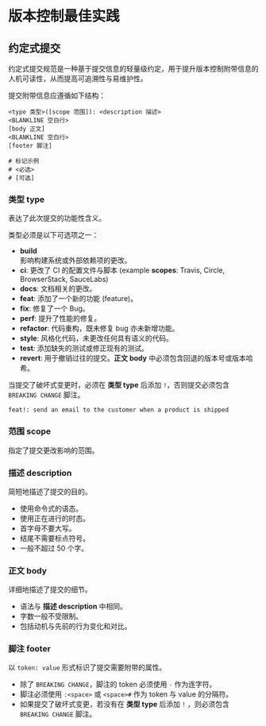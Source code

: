 # 版本控制最佳实践

## 约定式提交

约定式提交规范是一种基于提交信息的轻量级约定，用于提升版本控制附带信息的人机可读性，从而提高可追溯性与易维护性。

提交附带信息应遵循如下结构：

```shell
<type 类型>([scope 范围]): <description 描述>
<BLANKLINE 空白行>
[body 正文]
<BLANKLINE 空白行>
[footer 脚注]

# 标记示例
# <必选>
# [可选]
```

### 类型 type

表达了此次提交的功能性含义。

类型必须是以下可选项之一：

- **build**  
  影响构建系统或外部依赖项的更改。
- **ci**: 更改了 CI 的配置文件与脚本 (example **scopes**: Travis, Circle, BrowserStack, SauceLabs)
- **docs**: 文档相关的更改。
- **feat**: 添加了一个新的功能 (feature)。
- **fix**: 修复了一个 Bug。
- **perf**: 提升了性能的修复。
- **refactor**: 代码重构，既未修复 bug 亦未新增功能。
- **style**: 风格化代码，未更改任何具有语义的代码。
- **test**: 添加缺失的测试或修正现有的测试。
- **revert**: 用于撤销过往的提交。**正文 body** 中必须包含回退的版本号或版本哈希。

当提交了破坏式变更时，必须在 **类型 type** 后添加 `!`，否则提交必须包含 `BREAKING CHANGE` 脚注。

```shell
feat!: send an email to the customer when a product is shipped
```

### 范围 scope

指定了提交更改影响的范围。

### 描述 description

简短地描述了提交的目的。

- 使用命令式的语态。
- 使用正在进行的时态。
- 首字母不要大写。
- 结尾不需要标点符号。
- 一般不超过 50 个字。

### 正文 body

详细地描述了提交的细节。

- 语法与 **描述 description** 中相同。
- 字数一般不受限制。
- 包括动机与先前的行为变化和对比。

### 脚注 footer

以 `token: value` 形式标识了提交需要附带的属性。

- 除了 `BREAKING CHANGE`，脚注的 token 必须使用 `-` 作为连字符。
- 脚注必须使用 `:<space>` 或 `<space>#` 作为 token 与 value 的分隔符。
- 如果提交了破坏式变更，若没有在 **类型 type** 后添加 `!` ，则必须包含 `BREAKING CHANGE` 脚注。

